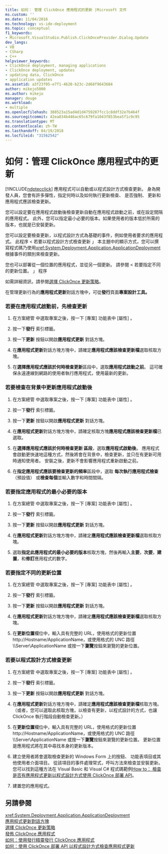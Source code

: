 ```yaml
---
title: 如何： 管理 ClickOnce 應用程式的更新 |Microsoft 文件
ms.custom: ''
ms.date: 11/04/2016
ms.technology: vs-ide-deployment
ms.topic: conceptual
f1_keywords:
- Microsoft.VisualStudio.Publish.ClickOnceProvider.Dialog.Update
dev_langs:
- VB
- CSharp
- C++
helpviewer_keywords:
- ClickOnce deployment, managing applications
- ClickOnce deployment, updates
- updating data, ClickOnce
- application updates
ms.assetid: a3f23f05-e7f1-4620-b23c-2d68f9643684
author: mikejo5000
ms.author: mikejo
manager: douge
ms.workload:
- multiple
ms.openlocfilehash: 388523a15ad4d1d4759287fcc1c8ddf32e7b464f
ms.sourcegitcommit: 42ea834b446ac65c679fa1043f853bea5f1c9c95
ms.translationtype: MT
ms.contentlocale: zh-TW
ms.lasthandoff: 04/19/2018
ms.locfileid: "31562542"
---
```

# <a name="how-to-manage-updates-for-a-clickonce-application"></a>如何：管理 ClickOnce 應用程式中的更新
[!INCLUDE[ndptecclick](../deployment/includes/ndptecclick_md.md)] 應用程式可以自動或以程式設計方式檢查更新。 身為開發人員，您會有許多彈性，指定何時以及如何執行更新檢查、 是否強制、 更新和應用程式應該檢查更新。  
  
 您可以設定要在應用程式啟動後檢查更新自動在應用程式啟動之前，或在設定間隔的應用程式。 此外，您可以指定最小必要的版本。如果使用者的版本低於所需的版本，也就是已安裝更新。  
  
 您可以設定要檢查更新，以程式設計方式為基礎的事件，例如使用者要求的應用程式。 此程序 < 若要以程式設計方式檢查更新 」 本主題中的顯示方式，您可以撰寫程式碼乃使用<xref:System.Deployment.Application.ApplicationDeployment>根據事件的類別來檢查更新。  
  
 您也可以部署從一個位置的應用程式，並從另一個更新。 請參閱 < 若要指定不同的更新位置。 」 程序  
  
 如需詳細資訊，請參閱[選擇 ClickOnce 更新策略](../deployment/choosing-a-clickonce-update-strategy.md)。  
  
 在管理更新行為的**應用程式更新**對話方塊中，可從**發行**頁面**專案設計工具。**  
  
### <a name="to-check-for-updates-before-the-application-starts"></a>若要在應用程式啟動前，先檢查更新  
  
1.  在方案總管 中選取專案之後，按一下 [專案]  功能表中 [屬性] 。  
  
2.  按一下**發行** 索引標籤。  
  
3.  按一下**更新** 按鈕以開啟**應用程式更新** 對話方塊。  
  
4.  在**應用程式更新**對話方塊方塊中，請確定**應用程式應該檢查更新檔**選取核取方塊。  
  
5.  在**選擇應用程式應該於何時檢查更新**區段中，選取**應用程式啟動之前**。 這可確保永遠連線到網路的使用者執行應用程式，使用最新的更新。  
  
### <a name="to-check-for-updates-in-the-background-after-the-application-starts"></a>若要檢查在背景中更新應用程式啟動後  
  
1.  在方案總管 中選取專案之後，按一下 [專案]  功能表中 [屬性] 。  
  
2.  按一下**發行** 索引標籤。  
  
3.  按一下**更新** 按鈕以開啟**應用程式更新** 對話方塊。  
  
4.  在**應用程式更新**對話方塊方塊中，請確定核取方塊**應用程式應該檢查更新檔**已選取。  
  
5.  在**選擇應用程式應該於何時檢查更新 區段**，選取**應用程式啟動後**。 應用程式會啟動更快速地這種方式，然後將會在背景中，檢查更新，並只在有更新可用時通知使用者。 安裝之後，更新不會影響應用程式重新啟動之前。  
  
6.  在**指定應用程式應該要檢查更新的頻率**區段中，選取 **每次執行應用程式檢查**（預設值） 或**檢查每個**並輸入數字和時間間隔。  
  
### <a name="to-specify-a-minimum-required-version-for-the-application"></a>若要指定應用程式的最小必要的版本  
  
1.  在方案總管 中選取專案之後，按一下 [專案]  功能表中 [屬性] 。  
  
2.  按一下**發行** 索引標籤。  
  
3.  按一下**更新** 按鈕以開啟**應用程式更新** 對話方塊。  
  
4.  在**應用程式更新**對話方塊方塊中，請確定**應用程式應該檢查更新檔**選取核取方塊。  
  
5.  選取**指定此應用程式的最小必要的版本**核取方塊，然後再輸入**主要**，**次要**，**建置**，和**修訂**應用程式的數字。  
  
### <a name="to-specify-a-different-update-location"></a>若要指定不同的更新位置  
  
1.  在方案總管 中選取專案之後，按一下 [專案]  功能表中 [屬性] 。  
  
2.  按一下**發行** 索引標籤。  
  
3.  按一下**更新** 按鈕以開啟**應用程式更新** 對話方塊。  
  
4.  在**應用程式更新**對話方塊方塊中，請確定**應用程式應該檢查更新檔**選取核取方塊。  
  
5.  在**更新位置**欄位中，輸入具有完整的 URL，使用格式的更新位置http://Hostname/ApplicationName，或使用格式的 UNC 路徑\\\Server\ApplicationName 或按一下**瀏覽**按鈕來瀏覽的更新位置。  
  
### <a name="to-check-for-updates-programmatically"></a>若要以程式設計方式檢查更新  
  
1.  在方案總管 中選取專案之後，按一下 [專案]  功能表中 [屬性] 。  
  
2.  按一下**發行** 索引標籤。  
  
3.  按一下**更新** 按鈕以開啟**應用程式更新** 對話方塊。  
  
4.  在**應用程式更新**對話方塊方塊中，請確定**應用程式應該檢查更新檔**核取方塊。 （或者，您可以選取此核取方塊，以檢查有更新，以程式設計的方式，也讓 ClickOnce 執行階段自動檢查更新。）  
  
5.  在**更新位置**欄位中，輸入具有完整的 URL，使用格式的更新位置http://Hostname/ApplicationName，或使用格式的 UNC 路徑\\\Server\ApplicationName 或按一下**瀏覽**按鈕來瀏覽的更新位置。 更新位置是應用程式將在其中尋找本身的更新版本。  
  
6.  建立使用者將會選取檢查更新的 Windows Form 上的按鈕、 功能表項目或其他使用者介面項目。 從該項目的事件處理常式，呼叫方法來檢查並安裝更新。 您可以找到這種方法在 Visual Basic 和 Visual C# 程式碼範例[How to： 檢查是否有應用程式更新以程式設計方式使用 ClickOnce 部署 API](../deployment/how-to-check-for-application-updates-programmatically-using-the-clickonce-deployment-api.md)。  
  
7.  建置您的應用程式。  
  
## <a name="see-also"></a>另請參閱  
 <xref:System.Deployment.Application.ApplicationDeployment>   
 [應用程式更新對話方塊](http://msdn.microsoft.com/en-us/8eca8743-8e68-4d04-bfd5-4dc0a9b2934f)   
 [選擇 ClickOnce 更新策略](../deployment/choosing-a-clickonce-update-strategy.md)   
 [發佈 ClickOnce 應用程式](../deployment/publishing-clickonce-applications.md)   
 [如何：使用發行精靈發行 ClickOnce 應用程式](../deployment/how-to-publish-a-clickonce-application-using-the-publish-wizard.md)   
 [如何：使用 ClickOnce 部署 API 以程式設計方式檢查應用程式更新](../deployment/how-to-check-for-application-updates-programmatically-using-the-clickonce-deployment-api.md)
